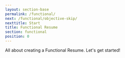 ```yaml
---
layout: section-base
permalink: /functional/
next: /functional/objective-skip/
nexttitle: Start
title: Functional Resume
section: functional
position: 0
---
```


All about creating a Functional Resume. Let's get started!